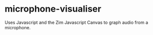 # microphone-visualiser
Uses Javascript and the Zim Javascript Canvas to graph audio from a microphone.
